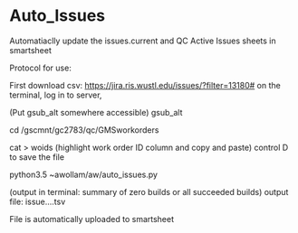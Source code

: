 # Auto_Issues
Automatiaclly update the issues.current and QC Active Issues sheets in smartsheet

Protocol for use:

First download csv:
https://jira.ris.wustl.edu/issues/?filter=13180#
on the terminal, log in to server,


(Put gsub_alt somewhere accessible)
gsub_alt

cd /gscmnt/gc2783/qc/GMSworkorders

cat > woids
(highlight work order ID column and copy and paste)
control D to save the file

python3.5 ~awollam/aw/auto_issues.py

(output in terminal: summary of zero builds or all succeeded builds)
output file: issue....tsv

File is automatically uploaded to smartsheet
